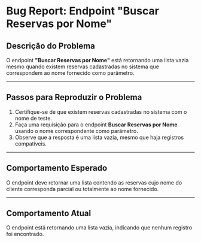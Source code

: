 # Bug Report: Endpoint "Buscar Reservas por Nome"

## Descrição do Problema
O endpoint **"Buscar Reservas por Nome"** está retornando uma lista vazia mesmo quando existem reservas cadastradas no sistema que correspondem ao nome fornecido como parâmetro.

---

## Passos para Reproduzir o Problema
1. Certifique-se de que existem reservas cadastradas no sistema com o nome de teste.
2. Faça uma requisição para o endpoint **Buscar Reservas por Nome** usando o nome correspondente como parâmetro.
3. Observe que a resposta é uma lista vazia, mesmo que haja registros compatíveis.

---

## Comportamento Esperado
O endpoint deve retornar uma lista contendo as reservas cujo nome do cliente corresponda parcial ou totalmente ao nome fornecido.

---

## Comportamento Atual
O endpoint está retornando uma lista vazia, indicando que nenhum registro foi encontrado.


